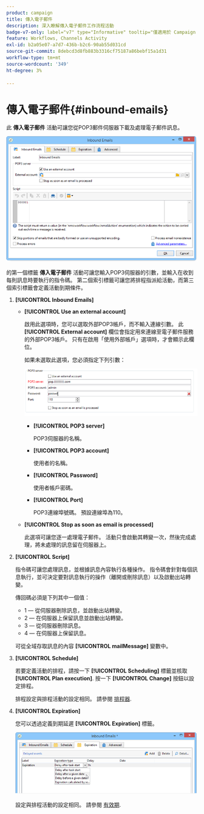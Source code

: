 ```yaml
---
product: campaign
title: 傳入電子郵件
description: 深入瞭解傳入電子郵件工作流程活動
badge-v7-only: label="v7" type="Informative" tooltip="僅適用於 Campaign Classic v7"
feature: Workflows, Channels Activity
exl-id: b2a05e07-a7d7-436b-b2c6-90ab55d031cd
source-git-commit: 8debcd3d8fb883b3316cf75187a86bebf15a1d31
workflow-type: tm+mt
source-wordcount: '349'
ht-degree: 3%

---
```


# 傳入電子郵件{#inbound-emails}



此 **傳入電子郵件** 活動可讓您從POP3郵件伺服器下載及處理電子郵件訊息。

![](assets/email_rec_edit_1.png)

的第一個標籤 **傳入電子郵件** 活動可讓您輸入POP3伺服器的引數，並輸入在收到每則訊息時要執行的指令碼。 第二個索引標籤可讓您將排程指派給活動，而第三個索引標籤會定義活動到期條件。

1. **[!UICONTROL Inbound Emails]**

   * **[!UICONTROL Use an external account]**

     啟用此選項時，您可以選取外部POP3帳戶，而不輸入連線引數。 此 **[!UICONTROL External account]** 欄位會指定用來連線至電子郵件服務的外部POP3帳戶。 只有在啟用「使用外部帳戶」選項時，才會顯示此欄位。

     如果未選取此選項，您必須指定下列引數：

     ![](assets/email_rec_edit_1b.png)

      * **[!UICONTROL POP3 server]**

        POP3伺服器的名稱。

      * **[!UICONTROL POP3 account]**

        使用者的名稱。

      * **[!UICONTROL Password]**

        使用者帳戶密碼。

      * **[!UICONTROL Port]**

        POP3連線埠號碼。 預設連線埠為110。

   * **[!UICONTROL Stop as soon as email is processed]**

     此選項可讓您逐一處理電子郵件。 活動只會啟動其轉變一次，然後完成處理，將未處理的訊息留在伺服器上。

1. **[!UICONTROL Script]**

   指令碼可讓您處理訊息，並根據訊息內容執行各種操作。 指令碼會針對每個訊息執行，並可決定要對訊息執行的操作（離開或刪除訊息）以及啟動出站轉變。

   傳回碼必須是下列其中一個值：

   * 1 — 從伺服器刪除訊息，並啟動出站轉變。
   * 2 — 在伺服器上保留訊息並啟動出站轉變。
   * 3 — 從伺服器刪除訊息。
   * 4 — 在伺服器上保留訊息。

   可從全域存取訊息的內容 **[!UICONTROL mailMessage]** 變數中。

1. **[!UICONTROL Schedule]**

   若要定義活動的排程，請按一下 **[!UICONTROL Scheduling]** 標籤並核取 **[!UICONTROL Plan execution]**. 按一下 **[!UICONTROL Change]** 按鈕以設定排程。

   排程設定與排程活動的設定相同。 請參閱 [排程器](scheduler.md).

1. **[!UICONTROL Expiration]**

   您可以透過定義到期延遲 **[!UICONTROL Expiration]** 標籤。

   ![](assets/email_rec_edit_3.png)

   設定與排程活動的設定相同。 請參閱 [有效期](defining-approvals.md).
